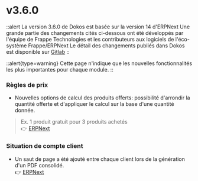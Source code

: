 # v3.6.0

::alert
La version 3.6.0 de Dokos est basée sur la version 14 d'ERPNext
Une grande partie des changements cités ci-dessous ont été développés par l'équipe de Frappe Technologies et les contributeurs aux logiciels de l'éco-système Frappe/ERPNext
Le détail des changements publiés dans Dokos est disponible sur [Gitlab](https://gitlab.com/dokos/dokos/-/releases/v3.6.0)
::

::alert{type=warning}
Cette page n'indique que les nouvelles fonctionnalités les plus importantes pour chaque module.
::


### Règles de prix

- Nouvelles options de calcul des produits offerts: possibilité d'arrondir la quantité offerte et d'appliquer le calcul sur la base d'une quantité donnée.  
> Ex. 1 produit gratuit pour 3 produits achetés  
:point_right: [ERPNext](https://github.com/frappe/erpnext/pull/32577)


### Situation de compte client

- Un saut de page a été ajouté entre chaque client lors de la génération d'un PDF consolidé.  
:point_right: [ERPNext](https://github.com/frappe/erpnext/pull/32620)